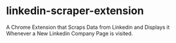 # linkedin-scraper-extension
A Chrome Extension that Scraps Data from Linkedin and Displays it Whenever a New Linkedin Company Page is visited.
